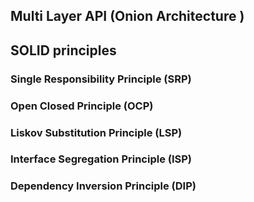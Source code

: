 
## Multi Layer API  (Onion Architecture )
## SOLID principles
### Single Responsibility Principle (SRP)
### Open Closed Principle (OCP)
### Liskov Substitution Principle (LSP)
### Interface Segregation Principle (ISP)
### Dependency Inversion Principle (DIP)
